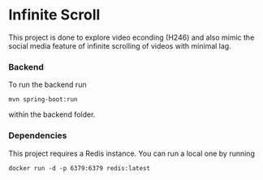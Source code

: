 # Infinite Scroll
This project is done to explore video econding (H246) and also mimic the social media feature of infinite scrolling 
of videos with minimal lag.

### Backend
To run the backend run
```
mvn spring-boot:run
```
within the backend folder.

### Dependencies
This project requires a Redis instance. You can run a local one by running
```
docker run -d -p 6379:6379 redis:latest
```